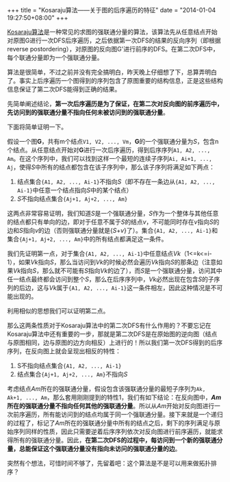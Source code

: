 +++
title = "Kosaraju算法——关于图的后序遍历的特征"
date = "2014-01-04 19:27:50+08:00"
+++

[Kosaraju算法](http://en.wikipedia.org/wiki/Kosaraju%27s_algorithm)是一种常见的求图的强联通分量的算法，该算法先从任意结点开始对原图G进行一次DFS后序遍历，之后依据第一次DFS的结果的反向序列（即根据reverse postordering），对原图的反向图G'进行前序的DFS。在第二次DFS中，每个联通分量即为一个强联通分量。

算法是很简单，不过之前并没有完全搞明白，昨天晚上仔细想了下，总算弄明白了。事实上后序遍历一个图得到的序列包含了原图重要的结构信息，正是这些结构信息保证了第二次DFS能得到正确的结果。

<!-- more -->

<!--  这是错的
后续遍历图所得到的后序序列满足如下特性：

对于后序序列`a1, a2, ..., am`，
的任意连续子序列`ai, ai+1, ..., aj`（其中1<=i<=j<=m），可知

1. 结点集合`{a1, a2, ..., ai-1}`不指向`{ai, ai+1, ..., aj}`
（即不存在一条边从`{a1, a2, ..., ai-1}`中任意一个结点指向
`{ai, ai+1, ..., aj}`中的某个结点）
2. 结点集合`{ai, ai+1, ..., aj}`不指向`{aj+1, aj+2, ..., am}`
 -->

先简单阐述结论，**第一次后序遍历是为了保证，在第二次对反向图的前序遍历中，先访问到的强联通分量不指向任何未被访问到的强联通分量**。

下面将简单证明一下。

假设一个图**G**，共有m个结点`V1, V2, ..., Vm`，**G**的一个强联通分量为*S*，包含n个结点。从任意结点开始对**G**进行一次后序遍历，得到后序序列`A1, A2, ..., Am`。在这个序列中，我们可以找到这样一个最短的连续子序列`Ai, Ai+1, ..., Aj`，使得*S*中所有的结点都包含在该子序列中，那么该子序列将满足如下两点：

1. 结点集合`{A1, A2, ..., Ai-1}`不指向*S*（即不存在一条边从`{A1, A2, ..., Ai-1}`中任意一个结点指向*S*中的某个结点）
2. *S*不指向结点集合`{Aj+1, Aj+2, ..., Am}`

这两点非常容易证明，我们知道*S*是一个强联通分量，*S*作为一个整体与其他任意的结点都只有单向的边，即对于任意不属于*S*的结点*v*，不可能同时存在*v*指向*S*的边和*S*指向*v*的边（否则强联通分量就是{*S*+*v*}了）。集合`{A1, A2, ..., Ai-1}`和集合`{Aj+1, Aj+2, ..., Am}`中的所有结点都满足这一条件。

我们先证明第一点，对于集合`{A1, A2, ..., Ai-1}`中任意结点*Vk*（1<=k<=i-1），如果*Vk*指向*S*，那么当访问到*Vk*的时候必然会遍历*Vk*指向*S*的那条边（注意如果*Vk*指向*S*，那么就不可能有*S*指向*Vk*的边了），而*S*是一个强联通分量，访问其中任一结点最终都会访问到整个*S*，那么在后序序列中，*Vk*必然出现在包含*S*的子序列的后边，这与*Vk*属于`{A1, A2, ..., Ai-1}`这一条件相左，因此这种情况是不可能出现的。

利用相似的思想我们可以证明第二点。

那么这两条性质对于Kosaraju算法中的第二次DFS有什么作用的？不要忘记在Kosaraju算法中还有重要的一步，那就是第二次DFS是在原始图的逆向图（结点与原图相同，边与原图的边方向相反）上进行的！所以我们第一次DFS得到的后序序列，在反向图上就会呈现出相反的特性：

1. S不指向结点集合`{A1, A2, ..., Ai-1}`
2. 结点集合`{Aj+1, Aj+2, ..., Am}`不指向*S*

考虑结点*Am*所在的强联通分量，假设包含该强联通分量的最短子序列为`Ak, Ak+1, ..., Am`，那么套用刚刚提到的特性1，我们有如下结论：在反向图中，***Am*所在的强联通分量不指向任何其他的强联通分量**。所以从*Am*开始对反向图进行一次前序遍历，所有能访问到的结点均属于同一个强联通分量。接下来就是一个递归的过程了，标记了*Am*所在的强联通分量中所有的结点之后，剩下的序列满足与原始序列同样的性质，因此只需要逆着后序序列依次对反向图进行前序遍历，就能求得所有的强联通分量。因此，**在第二次DFS的过程中，每访问到一个新的强联通分量，总能保证这个强联通分量没有指向未访问的强联通分量的边**。

突然有个想法，可惜时间不够了，先留着吧：这个算法是不是可以用来做拓扑排序？